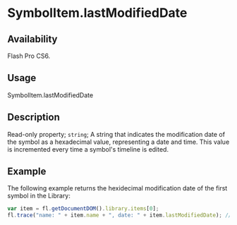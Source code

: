 # SymbolItem.lastModifiedDate

## Availability

Flash Pro CS6.

## Usage

SymbolItem.lastModifiedDate

## Description

Read-only property; `string`; A string that indicates the modification date of the symbol as a hexadecimal value, representing a date and time. This value is incremented every time a symbol's timeline is edited.

## Example

The following example returns the hexidecimal modification date of the first symbol in the Library:

```javascript
var item = fl.getDocumentDOM().library.items[0];
fl.trace("name: " + item.name + ", date: " + item.lastModifiedDate); // name: Symbol 1, date: 4f273915
```

